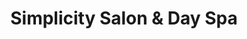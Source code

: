 ---
title: "Simplicity Salon & Day Spa"
url: /venice/simplicity-salon-and-day-spa/
shop: massage
---